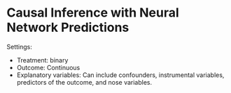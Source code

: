 # Causal Inference with Neural Network Predictions

Settings:
  * Treatment: binary
  * Outcome: Continuous
  * Explanatory variables: Can include confounders, instrumental variables, predictors of the outcome, and nose variables.
